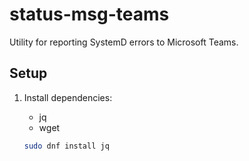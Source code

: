 # status-msg-teams

Utility for reporting SystemD errors to Microsoft Teams.

## Setup

1. Install dependencies:

   * jq
   * wget

   ```sh
   sudo dnf install jq
   ```
